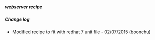 ##### webserver recipe 
##### Change log
* Modified recipe to fit with redhat 7 unit file - 02/07/2015 (boonchu)
